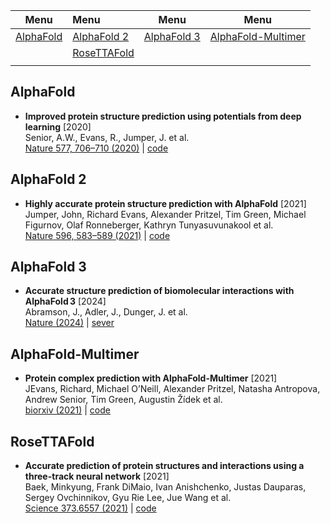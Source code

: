 




| Menu | Menu | Menu | Menu |
| ------ | :---------- | ------ | ------ |
| [AlphaFold](#alphafold) | [AlphaFold 2](#alphafold-2) | [AlphaFold 3](#alphafold-3) | [AlphaFold-Multimer](#alphafold-multimer) |
|  | [RoseTTAFold](#rosettafold) |  |  |
|  |  |  |  |




## AlphaFold



* **Improved protein structure prediction using potentials from deep learning** [2020]  
Senior, A.W., Evans, R., Jumper, J. et al.   
[Nature 577, 706–710 (2020)](https://doi.org/10.1038/s41586-019-1923-7) | [code](https://github.com/google-deepmind/deepmind-research/tree/master/alphafold_casp13)



## AlphaFold 2



* **Highly accurate protein structure prediction with AlphaFold** [2021]  
Jumper, John, Richard Evans, Alexander Pritzel, Tim Green, Michael Figurnov, Olaf Ronneberger, Kathryn Tunyasuvunakool et al.   
[Nature 596, 583–589 (2021)](https://doi.org/10.1038/s41586-021-03819-2) | [code](https://github.com/google-deepmind/alphafold)





## AlphaFold 3


* **Accurate structure prediction of biomolecular interactions with AlphaFold 3** [2024]  
Abramson, J., Adler, J., Dunger, J. et al.   
[Nature (2024)](https://doi.org/10.1038/s41586-024-07487-w) | [sever](https://alphafoldserver.com/)



## AlphaFold-Multimer


* **Protein complex prediction with AlphaFold-Multimer** [2021]  
JEvans, Richard, Michael O’Neill, Alexander Pritzel, Natasha Antropova, Andrew Senior, Tim Green, Augustin Žídek et al.   
[biorxiv (2021)](https://doi.org/10.1101/2021.10.04.463034) | [code](https://github.com/google-deepmind/alphafold)




## RoseTTAFold


* **Accurate prediction of protein structures and interactions using a three-track neural network** [2021]  
Baek, Minkyung, Frank DiMaio, Ivan Anishchenko, Justas Dauparas, Sergey Ovchinnikov, Gyu Rie Lee, Jue Wang et al.   
[Science 373.6557 (2021)](https://doi.org/10.1126/science.abj8754) | [code](https://github.com/RosettaCommons/RoseTTAFold)






